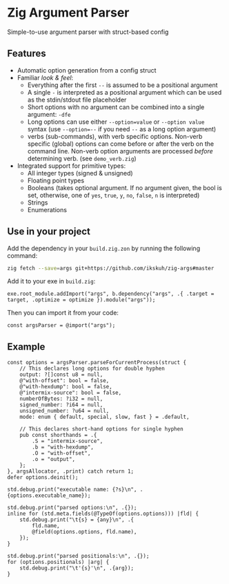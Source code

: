 # Zig Argument Parser
Simple-to-use argument parser with struct-based config

## Features
- Automatic option generation from a config struct
- Familiar *look & feel*:
    - Everything after the first `--` is assumed to be a positional argument
    - A single `-` is interpreted as a positional argument which can be used as the stdin/stdout file placeholder
    - Short options with no argument can be combined into a single argument: `-dfe`
    - Long options can use either `--option=value` or `--option value` syntax (use `--option=--` if you need `--` as a long option argument)
    - verbs (sub-commands), with verb specific options. Non-verb specific (global) options can come before or after the
      verb on the command line. Non-verb option arguments are processed *before* determining verb.  (see `demo_verb.zig`)
- Integrated support for primitive types:
    - All integer types (signed & unsigned)
    - Floating point types
    - Booleans (takes optional argument. If no argument given, the bool is set, otherwise, one of `yes`, `true`, `y`, `no`, `false`, `n` is interpreted)
    - Strings
    - Enumerations

## Use in your project

Add the dependency in your `build.zig.zon` by running the following command:
```bash
zig fetch --save=args git+https://github.com/ikskuh/zig-args#master
```

Add it to your exe in `build.zig`:
```zig
exe.root_module.addImport("args", b.dependency("args", .{ .target = target, .optimize = optimize }).module("args"));
```

Then you can import it from your code:
```zig
const argsParser = @import("args");
```

## Example

```zig
const options = argsParser.parseForCurrentProcess(struct {
    // This declares long options for double hyphen
    output: ?[]const u8 = null,
    @"with-offset": bool = false,
    @"with-hexdump": bool = false,
    @"intermix-source": bool = false,
    numberOfBytes: ?i32 = null,
    signed_number: ?i64 = null,
    unsigned_number: ?u64 = null,
    mode: enum { default, special, slow, fast } = .default,

    // This declares short-hand options for single hyphen
    pub const shorthands = .{
        .S = "intermix-source",
        .b = "with-hexdump",
        .O = "with-offset",
        .o = "output",
    };
}, argsAllocator, .print) catch return 1;
defer options.deinit();

std.debug.print("executable name: {?s}\n", .{options.executable_name});

std.debug.print("parsed options:\n", .{});
inline for (std.meta.fields(@TypeOf(options.options))) |fld| {
    std.debug.print("\t{s} = {any}\n", .{
        fld.name,
        @field(options.options, fld.name),
    });
}

std.debug.print("parsed positionals:\n", .{});
for (options.positionals) |arg| {
    std.debug.print("\t'{s}'\n", .{arg});
}
```
